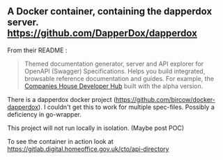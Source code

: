 ## A Docker container, containing the dapperdox server. https://github.com/DapperDox/dapperdox

From their README :

> Themed documentation generator, server and API explorer for OpenAPI (Swagger) Specifications. Helps you build integrated, browsable reference documentation and guides. For example, the [Companies House Developer Hub](https://developer.companieshouse.gov.uk/api/docs/) built with the alpha version.


There is a dapperdox docker project (https://github.com/bircow/docker-dapperdox). I couldn't get this to work for multiple spec-files. Possibly a deficiency in go-wrapper.

This project will not run locally in isolation. (Maybe post POC)

To see the container in action look at https://gitlab.digital.homeoffice.gov.uk/cto/api-directory 



